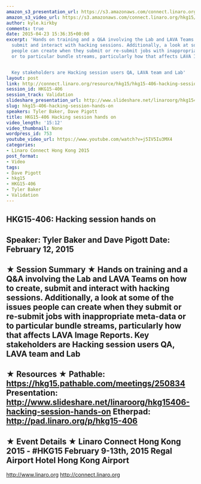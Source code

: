 ```yaml
---
amazon_s3_presentation_url: https://s3.amazonaws.com/connect.linaro.org/hkg15/Videos/02-12-Thursday/HKG15-406.pdf
amazon_s3_video_url: https://s3.amazonaws.com/connect.linaro.org/hkg15/Videos/02-12-Thursday/HKG15-406+Hacking+session+hands+on.mp4
author: kyle.kirkby
comments: true
date: 2015-04-23 15:36:35+00:00
excerpt: 'Hands on training and a Q&A involving the Lab and LAVA Teams on how to create,
  submit and interact with hacking sessions. Additionally, a look at some of the issues
  people can create when they submit or re-submit jobs with inappropriate meta-data
  or to particular bundle streams, particularly how that affects LAVA Image Reports.


  Key stakeholders are Hacking session users QA, LAVA team and Lab'
layout: post
link: http://connect.linaro.org/resource/hkg15/hkg15-406-hacking-session-hands-on/
session_id: HKG15-406
session_track: Validation
slideshare_presentation_url: http://www.slideshare.net/linaroorg/hkg15406-hacking-session-hands-on
slug: hkg15-406-hacking-session-hands-on
speakers: Tyler Baker, Dave Pigott
title: HKG15-406 Hacking session hands on
video_length: '15:12'
video_thumbnail: None
wordpress_id: 753
youtube_video_url: https://www.youtube.com/watch?v=j5IV5Iu3MX4
categories:
- Linaro Connect Hong Kong 2015
post_format:
- Video
tags:
- Dave Pigott
- hkg15
- HKG15-406
- Tyler Baker
- Validation
---
```


HKG15-406: Hacking session hands on 
--------------------------------------------------- 
Speaker: Tyler Baker and Dave Pigott 
Date: February 12, 2015 
--------------------------------------------------- 
★ Session Summary ★ 
Hands on training and a Q&A involving the Lab and LAVA Teams on how to create, submit and interact with hacking sessions. Additionally, a look at some of the issues people can create when they submit or re-submit jobs with inappropriate meta-data or to particular bundle streams, particularly how that affects LAVA Image Reports. Key stakeholders are Hacking session users QA, LAVA team and Lab 
-------------------------------------------------- 
★ Resources ★ 
Pathable: https://hkg15.pathable.com/meetings/250834 
Presentation: http://www.slideshare.net/linaroorg/hkg15406-hacking-session-hands-on 
Etherpad: http://pad.linaro.org/p/hkg15-406 
--------------------------------------------------- 
★ Event Details ★ 
Linaro Connect Hong Kong 2015 - #HKG15 
February 9-13th, 2015 
Regal Airport Hotel Hong Kong Airport 
--------------------------------------------------- 
http://www.linaro.org 
http://connect.linaro.org
